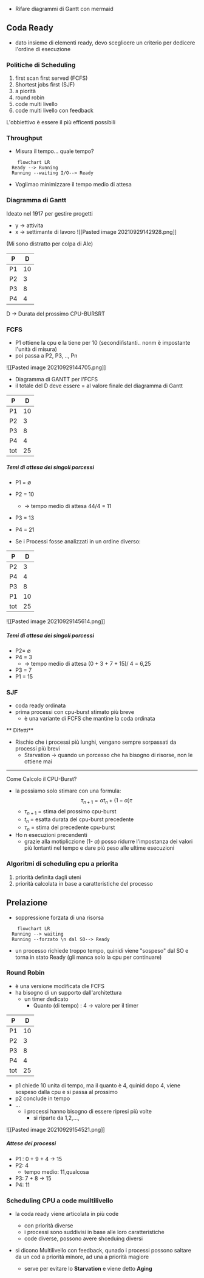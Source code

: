 - Rifare diagrammi di Gantt con mermaid
## Coda Ready
- dato insieme di elementi ready, devo sceglioere un criterio per dedicere l'ordine di esecuzione
### Politiche di Scheduling
1. first scan first served (FCFS)
1. Shortest jobs first (SJF)
2. a piorità
3. round robin
4. code multi livello
5. code multi livello con feedback

L'obbiettivo è essere il più efficenti possibili

### Throughput
- Misura il tempo... quale tempo?

```mermaid 
	flowchart LR
  Ready --> Running
  Running --waiting I/O--> Ready 
```
- Voglimao minimizzare il tempo medio di attesa

### Diagramma di Gantt
Ideato nel 1917 per gestire progetti 

 - y -> attivita
- x -> settimante di lavoro 
![[Pasted image 20210929142928.png]]


(Mi sono distratto per colpa di Ale)

|P|D|
|---|---|
|P1|10|
|P2|3|
|P3|8|
|P4|4|

D -> Durata del prossimo CPU-BURSRT

### FCFS
- P1 ottiene la cpu e la tiene per 10 (secondi/istanti.. nonm è impostante l'unità di misura)
- poi passa a P2, P3, .., Pn 

![[Pasted image 20210929144705.png]]
- Diagramma di GANTT per l'FCFS
- il totale del D deve essere  = al valore finale del diagramma di Gantt
 
 |P|D|
|---|---|
|P1|10|
|P2|3|
|P3|8|
|P4|4|
|tot| 25|
##### Temi di attesa dei singoli porcessi 
- P1 = $\emptyset$
- P2 = 10
	- -> tempo medio di attesa 44/4 = 11 
- P3 = 13
- P4 = 21

- Se i Processi fosse analizzati in un ordine diverso: 

 |P|D|
|---|---|
|P2|3|
|P4|4|
|P3|8|
|P1|10|
|tot| 25|

![[Pasted image 20210929145614.png]]

##### Temi di attesa dei singoli porcessi 
- P2= $\emptyset$
- P4 = 3
	- -> tempo medio di attesa (0 + 3 + 7 + 15)/ 4 = 6,25 
- P3 = 7
- P1 = 15

### SJF
- coda ready ordinata
- prima processi con cpu-burst stimato più breve
	- è una variante di FCFS che mantine la coda ordinata

** DIfetti**
- Rischio che i processi più lunghi, vengano sempre sorpassati da processi più brevi
	- Starvation -> quando un porcesso che ha bisogno di risorse, non le ottiene mai
---
Come Calcolo il CPU-Burst? 
- la possiamo solo stimare con una formula:
	 $$\tau_{n+1}= \alpha t_n+(1-\alpha)\tau$$
	- $\tau_{n+1}$ = stima del prossimo cpu-burst
	-  $t_{n}$ = esatta durata del cpu-burst precedente
	-  $\tau_{n}$ = stima del precedente cpu-burst
- Ho n esecuzioni precendenti
	- grazie alla motipliczione (1- $\alpha$) posso ridurre l'impostanza dei valori più lontanti nel tempo e dare più peso alle ultime esecuzioni 

### Algoritmi di scheduling cpu a priorita
1. priorità definita dagli uteni
2. priorità calcolata in base a caratteristiche del processo

## Prelazione
- soppressione forzata di una risorsa

```mermaid 
	flowchart LR
  Running --> waiting
  Running --forzato \n dal SO--> Ready
```
- un processo richiede troppo tempo, quinidi viene "sospeso" dal SO e torna in stato Ready (gli manca solo la cpu per continuare)

### Round Robin
- è una versione modificata dle FCFS
- ha bisogno di un supporto dall'architettura
	- un timer dedicato
		-  Quanto (di tempo) : 4 -> valore per il timer

 |P|D|
|---|---|
|P1|10|
|P2|3|
|P3|8|
|P4|4|
|tot| 25|
- p1 chiede 10 unita di tempo, ma il quanto è 4, quinid dopo 4, viene sospeso dalla cpu e si passa al prossimo
- p2 conclude in tempo
- ...
	- i processi hanno bisogno di essere ripresi più volte
		- si riparte da 1,2,..., 

![[Pasted image 20210929154521.png]]

##### Attese dei processi
- P1 : 0 + 9 + 4 -> 15
- P2: 4
	- tempo medio: 11,qualcosa 
- P3: 7 + 8 -> 15
- P4: 11

### Scheduling CPU a code muiltilivello
- la coda ready viene articolata in più code
	- con priorità diverse
	- i processi sono suddivisi in base alle loro caratteristiche
	- code diverse, possono avere shceduing diversi

- si dicono Multilivello con feedback, qunado i processi possono saltare da un cod a priorità minore, ad una a priorità magiore
	- serve per evitare lo **Starvation** e viene detto **Aging** 